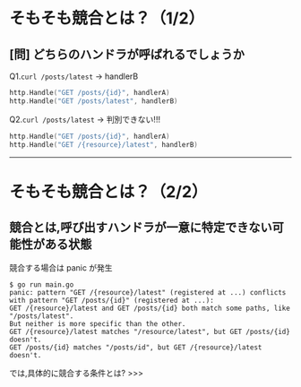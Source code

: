 # そもそも競合とは？（1/2）

## \[問\] どちらのハンドラが呼ばれるでしょうか

<div mt-4>
<v-click at="1">

Q1.`curl /posts/latest`<v-click at="2"> -> <span text-color-red>handlerB</span></v-click>

```go
http.Handle("GET /posts/{id}", handlerA)
http.Handle("GET /posts/latest", handlerB)
```

</v-click>
<v-click at="3">

Q2.`curl /posts/latest`<v-click at="4"> -> <span text-color-red>判別できない!!!</span></v-click>

```go
http.Handle("GET /posts/{id}", handlerA)
http.Handle("GET /{resource}/latest", handlerB)
```

</v-click>
</div>

---

# そもそも競合とは？（2/2）

## 競合とは,呼び出すハンドラが一意に特定できない可能性がある状態

競合する場合は panic が発生

```sh{2-6}
$ go run main.go
panic: pattern "GET /{resource}/latest" (registered at ...) conflicts with pattern "GET /posts/{id}" (registered at ...):
GET /{resource}/latest and GET /posts/{id} both match some paths, like "/posts/latest".
But neither is more specific than the other.
GET /{resource}/latest matches "/resource/latest", but GET /posts/{id} doesn't.
GET /posts/{id} matches "/posts/id", but GET /{resource}/latest doesn't.
```

<div class="abs-br m-6">
<v-click>

では,具体的に競合する条件とは? >>>

</v-click>
</div>
